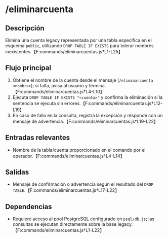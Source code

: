 # /eliminarcuenta

## Descripción
Elimina una cuenta legacy representada por una tabla específica en el esquema `public`, utilizando `DROP TABLE IF EXISTS` para tolerar nombres inexistentes.【F:commands/eliminarcuentas.js†L1-L25】

## Flujo principal
1. Obtiene el nombre de la cuenta desde el mensaje (`/eliminarcuenta <nombre>`); si falta, avisa al usuario y termina.【F:commands/eliminarcuentas.js†L4-L10】
2. Ejecuta `DROP TABLE IF EXISTS "<cuenta>"` y confirma la eliminación si la sentencia se ejecuta sin errores.【F:commands/eliminarcuentas.js†L12-L19】
3. En caso de fallo en la consulta, registra la excepción y responde con un mensaje de advertencia.【F:commands/eliminarcuentas.js†L19-L22】

## Entradas relevantes
- Nombre de la tabla/cuenta proporcionado en el comando por el operador.【F:commands/eliminarcuentas.js†L4-L14】

## Salidas
- Mensaje de confirmación o advertencia según el resultado del `DROP TABLE`.【F:commands/eliminarcuentas.js†L17-L22】

## Dependencias
- Requiere acceso al pool PostgreSQL configurado en `psql/db.js`; las consultas se ejecutan directamente sobre la base legacy.【F:commands/eliminarcuentas.js†L1-L22】
